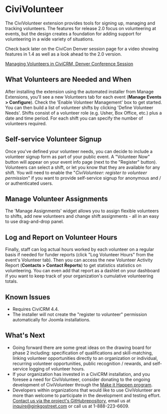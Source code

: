 # CiviVolunteer

The CiviVolunteer extension provides tools for signing up, managing and
tracking volunteers. The features for release 2.0 focus on volunteering
at events, but the design creates a foundation for adding support for
volunteering in a wide variety of situations.

Check back later on the CiviCon Denver session page for a video showing
features in 1.4 as well as a look ahead to the 2.0 version.

[Managing Volunteers in CiviCRM, Denver Conference
Session](https://denver2015.civicrm.org/sessions/managing-volunteers-civicrm)

## What Volunteers are Needed and When

After installing the extension using the automated installer from Manage
Extensions, you'll see a new Volunteers tab for each event (**Manage
Events > Configure**). Check the 'Enable Volunteer Management' box to get
started. You can then build a list of volunteer shifts by clicking
'Define Volunteer Needs'. Shifts consist of a volunteer role (e.g.
Usher, Box Office, etc.) plus a date and time period. For each shift you
can specify the number of volunteers required.

## Self-service Volunteer Signup

Once you've defined your volunteer needs, you can decide to include a
volunteer signup form as part of your public event. A "Volunteer Now"
button will appear on your event info page (next to the "Register"
button). Volunteers can select a shift, or let you know that they are
available for any shift. You will need to enable the "*CiviVolunteer:
register to volunteer permission*" if you want to provide self-service
signup for anonymous and / or authenticated users.

## Manage Volunteer Assignments
 The 'Manage Assignments' widget allows you to assign flexible
volunteers to shifts, add new volunteers and change shift assignments -
all in an easy to use drag-and-drop panel.

## Log and Report on Volunteer Hours
Finally, staff can log actual hours worked by each volunteer on a
regular basis if needed for funder reports (click "Log Volunteer Hours"
from the event's Volunteer tab). Then you can access the new Volunteer
Activity Report (**Contacts > Contact Reports**) to get statistics
statistics on volunteering. You can even add that report as a dashlet on
your dashboard if you want to keep track of your organization's
cumulative volunteering totals.

## Known Issues

-   Requires CiviCRM 4.4.
-   The installer will not create the "register to volunteer" permission
    automatically for Joomla installations.

## What's Next

-   Going forward there are some great ideas on the drawing board for
    phase 2 including: specification of qualifications and
    skill-matching, linking volunteer opportunities directly to an
    organization or individual, recurring volunteer opportunities,
    public recognition / rewards, and self-service logging of volunteer
    hours.
-   If your organization has invested in a CiviCRM installation, and you
    foresee a need for CiviVolunteer, consider donating to the ongoing
    development of CiviVolunteer through the [Make it Happen
    program](https://civicrm.org/make-it-happen/civivolunteer-improvements).
-   Developers within organizations that would like to use CiviVolunteer
    are more than welcome to participate in the development and testing
    effort. [Contact us via the project's
    GitHub](https://github.com/civicrm/civivolunteer)[repository](https://github.com/civicrm/civivolunteer),
    email us at inquire@ginkgostreet.com or call us at 1-888-223-6609.
